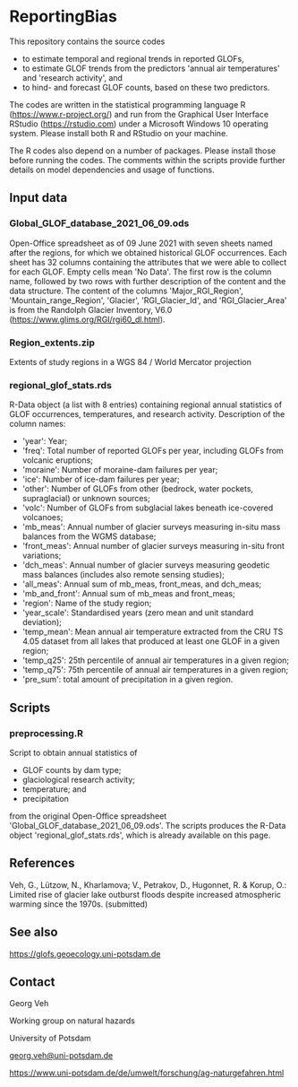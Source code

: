 # ReportingBias

This repository contains the source codes 
- to estimate temporal and regional trends in reported GLOFs, 
- to estimate GLOF trends from the predictors 'annual air temperatures' and 'research activity', and
- to hind- and forecast GLOF counts, based on these two predictors.

The codes are written in the statistical programming language R (https://www.r-project.org/) and run
from the Graphical User Interface RStudio (https://rstudio.com) under a Microsoft Windows 10 operating system. 
Please install both R and RStudio on your machine.

The R codes also depend on a number of packages. Please install those before running the codes. The comments within the scripts provide further 
details on model dependencies and usage of functions. 


## Input data

### Global_GLOF_database_2021_06_09.ods

Open-Office spreadsheet as of 09 June 2021 with seven sheets named after the regions, for which we obtained historical GLOF occurrences. 
Each sheet has 32 columns containing the attributes that we were able to collect for each GLOF. Empty cells mean 'No Data'. 
The first row is the column name, followed by two rows with further description of the content and the data structure.
The content of the columns 'Major_RGI_Region', 'Mountain_range_Region', 'Glacier',	'RGI_Glacier_Id', and	'RGI_Glacier_Area' is from the
Randolph Glacier Inventory, V6.0 (https://www.glims.org/RGI/rgi60_dl.html).


### Region_extents.zip

Extents of study regions in a WGS 84 / World Mercator projection


### regional_glof_stats.rds

R-Data object (a list with 8 entries) containing regional annual statistics of GLOF occurrences, temperatures, and research activity.
Description of the column names:
- 'year': Year;
- 'freq': Total number of reported GLOFs per year, including GLOFs from volcanic eruptions;
- 'moraine': Number of moraine-dam failures per year;
- 'ice': Number of ice-dam failures per year;
- 'other': Number of GLOFs from other (bedrock, water pockets, supraglacial) or unknown sources;
- 'volc': Number of GLOFs from subglacial lakes beneath ice-covered volcanoes;
- 'mb_meas': Annual number of glacier surveys measuring in-situ mass balances from the WGMS database;
- 'front_meas': Annual number of glacier surveys measuring in-situ front variations;
- 'dch_meas': Annual number of glacier surveys measuring geodetic mass balances (includes also remote sensing studies);
- 'all_meas': Annual sum of mb_meas, front_meas, and dch_meas;
- 'mb_and_front': Annual sum of mb_meas and front_meas;
- 'region': Name of the study region;
- 'year_scale': Standardised years (zero mean and unit standard deviation);
- 'temp_mean': Mean annual air temperature extracted from the CRU TS 4.05 dataset from all lakes that produced at least one GLOF in a given region;
- 'temp_q25': 25th percentile of annual air temperatures in a given region;
- 'temp_q75': 75th percentile of annual air temperatures in a given region;
- 'pre_sum': total amount of precipitation in a given region.


## Scripts

### preprocessing.R

Script to obtain annual statistics of

- GLOF counts by dam type;
- glaciological research activity;
- temperature; and
- precipitation

from the original Open-Office spreadsheet 'Global_GLOF_database_2021_06_09.ods'.
The scripts produces the R-Data object 'regional_glof_stats.rds', which is already available on this page.



## References

Veh, G., Lützow, N., Kharlamova; V., Petrakov, D., Hugonnet, R. & Korup, O.: Limited rise of glacier lake outburst floods despite increased atmospheric warming since the 1970s. (submitted)

## See also

https://glofs.geoecology.uni-potsdam.de

## Contact

Georg Veh

Working group on natural hazards

University of Potsdam

georg.veh@uni-potsdam.de

https://www.uni-potsdam.de/de/umwelt/forschung/ag-naturgefahren.html
